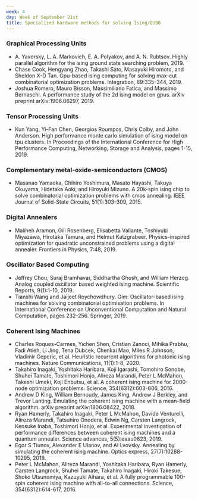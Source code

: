 ```yaml
---
week: 4
day: Week of September 21st
title: Specialized hardware methods for solving Ising/QUBO
---
```

### Graphical Processing Units
- A. Yavorsky, L. A. Markovich, E. A. Polyakov, and A. N. Rubtsov. Highly parallel algorithm for the ising ground state searching problem, 2019.
- Chase Cook, Hengyang Zhao, Takashi Sato, Masayuki Hiromoto, and Sheldon X-D Tan. Gpu-based ising computing for solving max-cut combinatorial optimization problems. Integration, 69:335-344, 2019.
- Joshua Romero, Mauro Bisson, Massimiliano Fatica, and Massimo Bernaschi. A performance study of the 2d ising model on gpus. arXiv preprint arXiv:1906.06297, 2019.

### Tensor Processing Units
- Kun Yang, Yi-Fan Chen, Georgios Roumpos, Chris Colby, and John Anderson. High performance monte carlo simulation of ising model on tpu clusters. In Proceedings of the International Conference for High Performance Computing, Networking, Storage and Analysis, pages 1-15, 2019.

### Complementary metal-oxide-semiconductors (CMOS)
- Masanao Yamaoka, Chihiro Yoshimura, Masato Hayashi, Takuya Okuyama, Hidetaka Aoki, and Hiroyuki Mizuno. A 20k-spin ising chip to solve combinatorial optimization problems with cmos annealing. IEEE Journal of Solid-State Circuits, 51(1):303-309, 2015.

### Digital Annealers
- Maliheh Aramon, Gili Rosenberg, Elisabetta Valiante, Toshiyuki Miyazawa, Hirotaka Tamura, and Helmut Katzgrabeer. Physics-inspired optimization for quadratic unconstrained problems using a digital annealer. Frontiers in Physics, 7:48, 2019.

### Oscillator Based Computing
- Jeffrey Chou, Suraj Bramhavar, Siddhartha Ghosh, and William Herzog. Analog coupled oscillator based weighted ising machine. Scientific Reports, 9(1):1-10, 2019.
- Tianshi Wang and Jaijeet Roychowdhury. Oim: Oscillator-based ising machines for solving combinatorial optimisation problems. In International Conference on Unconventional Computation and Natural Computation, pages 232-256. Springer, 2019.

### Coherent Ising Machines
- Charles Roques-Carmes, Yichen Shen, Cristian Zanoci, Mihika Prabhu, Fadi Atieh, Li Jing, Tena Dubcek, Chenkai Mao, Miles R Johnson, Vladimir Ceperic, et al. Heuristic recurrent algorithms for photonic ising machines. Nature Communications, 11(1):1-8, 2020.
- Takahiro Inagaki, Yoshitaka Haribara, Koji Igarashi, Tomohiro Sonobe, Shuhei Tamate, Toshimori Honjo, Alireza Marandi, Peter L McMahon, Takeshi Umeki, Koji Enbutsu, et al. A coherent ising machine for 2000-node optimization problems. Science, 354(6312):603-606, 2016.
- Andrew D King, William Bernoudy, James King, Andrew J Berkley, and Trevor Lanting. Emulating the coherent ising machine with a mean-field algorithm. arXiv preprint arXiv:1806.08422, 2018.
- Ryan Hamerly, Takahiro Inagaki, Peter L McMahon, Davide Venturelli, Alireza Marandi, Tatsuhiro Onodera, Edwin Ng, Carsten Langrock, Kensuke Inaba, Toshimori Honjo, et al. Experimental investigation of performance differences between coherent ising machines and a quantum annealer. Science advances, 5(5):eaau0823, 2019.
- Egor S Tiunov, Alexander E Ulanov, and AI Lvovsky. Annealing by simulating the coherent ising machine. Optics express, 27(7):10288-10295, 2019.
- Peter L McMahon, Alireza Marandi, Yoshitaka Haribara, Ryan Hamerly, Carsten Langrock, Shuhei Tamate, Takahiro Inagaki, Hiroki Takesue, Shoko Utsunomiya, Kazuyuki Aihara, et al. A fully programmable 100-spin coherent ising machine with all-to-all connections. Science, 354(6312):614-617, 2016.

